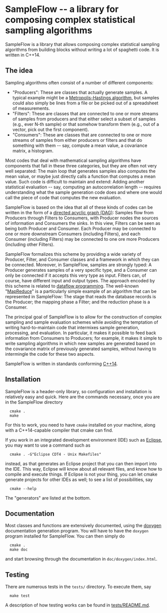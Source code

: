 SampleFlow -- a library for composing complex statistical sampling algorithms
=============================================================================

SampleFlow is a library that allows composing complex statistical sampling
algorithms from building blocks without writing a lot of spaghetti
code. It is written in C++14.


## The idea

Sampling algorithms often consist of a number of different components:

* "Producers": These are classes that actually generate
  samples. A typical example might be a [Metropolis-Hastings
  algorithm](https://en.wikipedia.org/wiki/Metropolis%E2%80%93Hastings_algorithm),
  but samples could also simply be lines from a file or be picked out
  of a spreadsheet of measurements.
* "Filters": These are classes that are connected to one or more
  streams of samples from producers and that either select a subset of
  samples (e.g., ever N-th sample) or that somehow transform them
  (e.g., out of a vector, pick out the first component).
* "Consumers": These are classes that are connected to one or more
  streams of samples from either producers or filters and that do
  something with them -- say, compute a mean value, a covariance
  matrix, a histogram.

Most codes that deal with mathematical sampling algorithms have
components that fall in these three categories, but they are often not
very well separated: The main loop that generates samples also
computes the mean value, or maybe just directly calls a function that
computes a mean value. Such code is difficult to maintain and extend:
Adding another statistical evaluation -- say, computing an
autocorrelation length -- requires understanding what the sample
generation code does and where one would call the piece of code that
computes the new evaluation.

SampleFlow is based on the idea that all of these kinds of codes can
be written in the form of a [directed acyclic graph
(DAG)](https://en.wikipedia.org/wiki/Directed_acyclic_graph): Samples
flow from Producers through Filters to Consumers, with Producer nodes
the sources of information and Consumers the sinks. In this view,
Filters can be seen as being both Producer and Consumer. Each Producer
may be connected to one or more downstream Consumers (including
Filters), and each Consumer (including Filters) may be connected to
one ore more Producers (including other Filters).

SampleFlow formalizes this scheme by providing a wide variety of
Producer, Filter, and Consumer classes and a framework in which they
can be connected. Moreover, in SampleFlow, samples are strongly typed:
A Producer generates samples of a very specific type, and a Consumer
can only be connected if it accepts this very type as input. Filters
can, of course, have different input and output types. The approach
encoded by this scheme is related to [dataflow
programming](https://en.wikipedia.org/wiki/Dataflow). The well-known
"[MapReduce](https://en.wikipedia.org/wiki/MapReduce)" is a particularly
simple example of an algorithm that can be represented in SampleFlow:
The stage that reads the database records is the Producer; the mapping
phase a Filter; and the reduction phase is a Consumer.

The principal goal of SampleFlow is to allow for the construction of
complex sampling and sample evaluation schemes while avoiding the
temptation of writing hard-to-maintain code that intermixes sample
generation, processing, and evaluation. In particular, it makes it
possible to feed back information from Consumers to Producers; for
example, it makes it simple to write sampling algorithms in which new
samples are generated based on the covariance matrix of previously
generated samples, without having to intermingle the code for these
two aspects.

SampleFlow is written in standards conforming
[C++14](https://en.wikipedia.org/wiki/C%2B%2B14).


## Installation

SampleFlow is a header-only library, so configuration and installation
is relatively easy and quick. Here are the commands necessary, once
you are in the SampleFlow directory

```
  cmake .
  make
```

For this to work, you need to have `cmake` installed on your machine,
along with a C++14-capable compiler that cmake can find.

If you work in an integrated development environment (IDE) such as
[Eclipse](https://www.eclipse.org/), you may want to use a command
such as

```
  cmake . -G"Eclipse CDT4 - Unix Makefiles"
```
instead, as that generates an Eclipse project that you can then import
into the IDE. This way, Eclipse will know about all relevant files,
and know how to compile and execute things. If Eclipse is not your
thing, you can let cmake generate projects for other IDEs as well; to
see a list of possibilities, say

```
  cmake --help
```

The "generators" are listed at the bottom.



## Documentation

Most classes and functions are extensively documented, using the
[doxygen](http://www.doxygen.nl/) documentation generation
program. You will have to have the `doxygen` program installed for
SampleFlow. You can then simply do

```
  cmake .
  make doc
```

and start browsing through the documentation in `doc/doxygen/index.html`.



## Testing

There are numerous tests in the `tests/` directory. To execute them,
say

```
  make test
```

A description of how testing works can be found in
[tests/README.md](tests/README.md).
